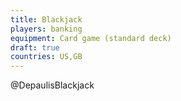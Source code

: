 ```yaml
---
title: Blackjack
players: banking
equipment: Card game (standard deck)
draft: true
countries: US,GB
---
```


@DepaulisBlackjack
